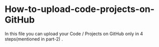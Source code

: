# How-to-upload-code-projects-on-GitHub
In this file you can upload your Code / Projects on GitHub only in 4 steps(mentioned in part-2) . 
